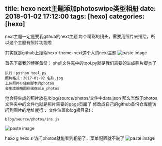 title: hexo next主题添加photoswipe类型相册
date: 2018-01-02 17:12:00
tags: [hexo]
categories: [hexo]
---
next主题一定是要我github的next主题
每个精彩的镜头，需要用照片来描绘，所以这个主题有照片功能啦
<!--more-->
其实就是github上搜索hexo-theme-next这个人的next主题
![paste image](http://oisa91ton.bkt.clouddn.com/1514884431453sqwkgwdz.png?imageslim)

首先下载我的博客备份：
shell文件夹中的tool.py就是我们需要的生成照片脚本了 
```
执行：python tool.py
照片格式：2017-01-02_名称.jpg
上传照片存储在脚本的photos
会生成缩略图存储在min_photos
```
他会将生成的照片放在/blog/source/photos/文件中data.json
那么当然了photos文件夹中的文件也就是照片需要的page页面了
修改成自己的github备份仓库能访问到图片的地址就行：
文件位置(blog根目录)：
```
blog/source/photos/ins.js
```
![paste image](http://oisa91ton.bkt.clouddn.com/1514884819115xldu0nf6.png?imageslim)

hexo g
hexo s
访问photos就能看到相册了，菜单配置就不说了
![paste image](http://oisa91ton.bkt.clouddn.com/151488514435550agul4q.png?imageslim)
